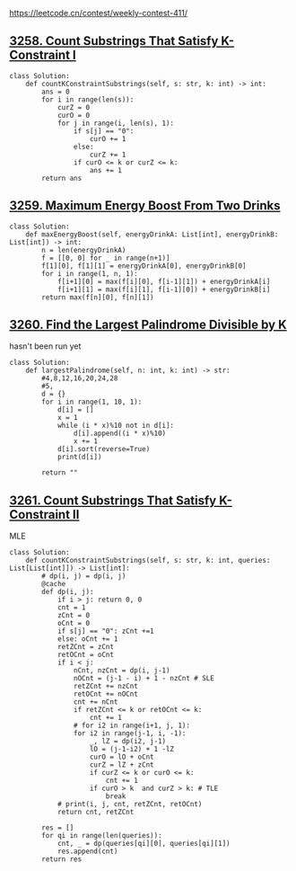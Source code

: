 

https://leetcode.cn/contest/weekly-contest-411/

## [3258. Count Substrings That Satisfy K-Constraint I](https://leetcode.cn/problems/count-substrings-that-satisfy-k-constraint-i/)

```
class Solution:
    def countKConstraintSubstrings(self, s: str, k: int) -> int:
        ans = 0
        for i in range(len(s)):
            curZ = 0
            curO = 0
            for j in range(i, len(s), 1):
                if s[j] == "0":
                    curO += 1
                else:
                    curZ += 1
                if curO <= k or curZ <= k:
                    ans += 1
        return ans
```

## [3259. Maximum Energy Boost From Two Drinks](https://leetcode.cn/problems/maximum-energy-boost-from-two-drinks/)

```
class Solution:
    def maxEnergyBoost(self, energyDrinkA: List[int], energyDrinkB: List[int]) -> int:
        n = len(energyDrinkA)
        f = [[0, 0] for _ in range(n+1)]
        f[1][0], f[1][1] = energyDrinkA[0], energyDrinkB[0]
        for i in range(1, n, 1):
            f[i+1][0] = max(f[i][0], f[i-1][1]) + energyDrinkA[i]
            f[i+1][1] = max(f[i][1], f[i-1][0]) + energyDrinkB[i]
        return max(f[n][0], f[n][1])
```

## [3260. Find the Largest Palindrome Divisible by K](https://leetcode.cn/problems/find-the-largest-palindrome-divisible-by-k/)

hasn't been run yet

```
class Solution:
    def largestPalindrome(self, n: int, k: int) -> str:
        #4,8,12,16,20,24,28
        #5,
        d = {}
        for i in range(1, 10, 1):
            d[i] = []
            x = 1
            while (i * x)%10 not in d[i]:
                d[i].append((i * x)%10)
                x += 1
            d[i].sort(reverse=True)
            print(d[i])

        return ""
```

## [3261. Count Substrings That Satisfy K-Constraint II](https://leetcode.cn/problems/count-substrings-that-satisfy-k-constraint-ii/)

MLE

```
class Solution:
    def countKConstraintSubstrings(self, s: str, k: int, queries: List[List[int]]) -> List[int]:
        # dp(i, j) = dp(i, j)
        @cache
        def dp(i, j):
            if i > j: return 0, 0
            cnt = 1
            zCnt = 0
            oCnt = 0
            if s[j] == "0": zCnt +=1
            else: oCnt += 1
            retZCnt = zCnt
            retOCnt = oCnt
            if i < j:
                nCnt, nzCnt = dp(i, j-1)
                nOCnt = (j-1 - i) + 1 - nzCnt # SLE
                retZCnt += nzCnt
                retOCnt += nOCnt
                cnt += nCnt
                if retZCnt <= k or retOCnt <= k:
                    cnt += 1
                # for i2 in range(i+1, j, 1): 
                for i2 in range(j-1, i, -1):
                    _, lZ = dp(i2, j-1)
                    lO = (j-1-i2) + 1 -lZ
                    curO = lO + oCnt 
                    curZ = lZ + zCnt
                    if curZ <= k or curO <= k:
                        cnt += 1
                    if curO > k  and curZ > k: # TLE
                        break
            # print(i, j, cnt, retZCnt, retOCnt)
            return cnt, retZCnt 

        res = []
        for qi in range(len(queries)):
            cnt, _ = dp(queries[qi][0], queries[qi][1])
            res.append(cnt)
        return res
```


